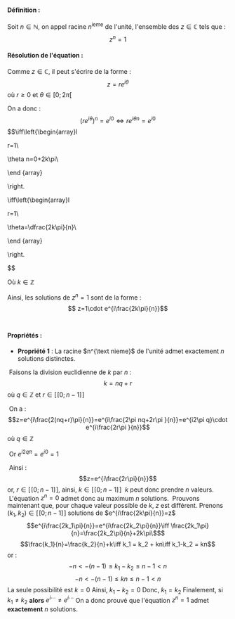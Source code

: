 #### Définition : 

Soit $n\in\mathbb N$, on appel racine $n^{\text {ieme}}$ de l'unité, l'ensemble des $z\in\mathbb C$ tels que : $$z^n=1$$

#### Résolution de l'équation :

Comme $z\in\mathbb C$, il peut s'écrire de la forme : $$z=re^{i\theta}$$ où $r\ge 0$ et $\theta\in [0;2\pi[$ 

On a donc :$$(re^{i\theta})^n=e^{i0}\iff re^{i\theta n}=e^{i0}$$$$\iff\left\{\begin{array}l

r=1\\

\theta n=0+2k\pi\\

\end {array}

\right.

\iff\left\{\begin{array}l

r=1\\

\theta=\dfrac{2k\pi}{n}\\

\end {array}

\right.

$$

Où $k\in\mathbb Z$ 

Ainsi, les solutions de $z^n=1$ sont de la forme :$$ z=1\cdot e^{i\frac{2k\pi}{n}}$$ 

#### Propriétés :

- **Propriété 1** : La racine $n^{\text nieme}$ de l'unité admet exactement $n$ solutions distinctes.

 Faisons la division euclidienne de $k$ par $n$ : $$k=nq+r$$où $q\in\mathbb Z$ et $r\in [\![0;n-1]\!]$ 

 On a :$$z=e^{i\frac{2(nq+r)\pi}{n}}=e^{i\frac{2\pi nq+2r\pi }{n}}=e^{i2\pi q}\cdot e^{i\frac{2r\pi }{n}}$$où $q\in\mathbb Z$ 

 Or $e^{i2q\pi}=e^{i0}=1$

 Ainsi : $$z=e^{i\frac{2r\pi}{n}}$$or, $r\in [\![0;n-1]\!]$, ainsi, $k\in [\![0;n-1]\!]$ 
 $k$ peut donc prendre $n$ valeurs.
 L'équation $z^n=0$ admet donc au maximum $n$ solutions.
 Prouvons maintenant que, pour chaque valeur possible de $k$, $z$ est différent.
 Prenons $(k_1, k_2)\in\mathbb [\![0;n-1]\!]$ solutions de $e^{i\frac{2k\pi}{n}}=z$ $$e^{i\frac{2k_1\pi}{n}}=e^{i\frac{2k_2\pi}{n}}\iff \frac{2k_1\pi}{n}=\frac{2k_2\pi}{n}+2k\pi\$$$$$\frac{k_1}{n}=\frac{k_2}{n}+k\iff k_1 = k_2 + kn\iff k_1-k_2 = kn$$or : $$ -n<-(n-1)\le k_1-k_2\le n-1<n $$$$ -n<-(n-1)\le kn\le n-1<n $$
 La seule possibilité est $k=0$ 
 Ainsi, $k_1-k_2=0$ 
 Donc, $k_1=k_2$ 
 Finalement, si $k_1\ne k_2$ **alors** $e^{i\cdots}\ne e^{i\cdots}$ 
 On a donc prouvé que l'équation $z^n=1$ admet **exactement** $n$ solutions. 